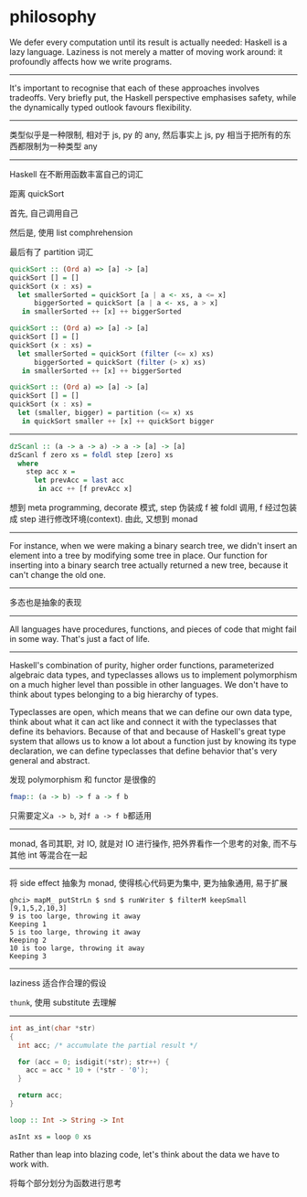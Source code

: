 # philosophy

We defer every computation until its result is actually needed: Haskell is a lazy language. Laziness is not merely a matter of moving work around: it profoundly affects how we write programs.

---

It's important to recognise that each of these approaches involves tradeoffs. Very briefly put, the Haskell perspective emphasises safety, while the dynamically typed outlook favours flexibility.

---

类型似乎是一种限制, 相对于 js, py 的 any, 然后事实上 js, py 相当于把所有的东西都限制为一种类型 any

---

Haskell 在不断用函数丰富自己的词汇

距离 quickSort

首先, 自己调用自己

然后是, 使用 list comphrehension

最后有了 partition 词汇

```hs
quickSort :: (Ord a) => [a] -> [a]
quickSort [] = []
quickSort (x : xs) =
  let smallerSorted = quickSort [a | a <- xs, a <= x]
      biggerSorted = quickSort [a | a <- xs, a > x]
   in smallerSorted ++ [x] ++ biggerSorted
```

```hs
quickSort :: (Ord a) => [a] -> [a]
quickSort [] = []
quickSort (x : xs) =
  let smallerSorted = quickSort (filter (<= x) xs)
      biggerSorted = quickSort (filter (> x) xs)
   in smallerSorted ++ [x] ++ biggerSorted
```

```hs
quickSort :: (Ord a) => [a] -> [a]
quickSort [] = []
quickSort (x : xs) =
  let (smaller, bigger) = partition (<= x) xs
   in quickSort smaller ++ [x] ++ quickSort bigger
```

---

```hs
dzScanl :: (a -> a -> a) -> a -> [a] -> [a]
dzScanl f zero xs = foldl step [zero] xs
  where
    step acc x =
      let prevAcc = last acc
       in acc ++ [f prevAcc x]
```

想到 meta programming, decorate 模式, step 伪装成 f 被 foldl 调用, f 经过包装成 step 进行修改环境(context). 由此, 又想到 monad

---

For instance, when we were making a binary search tree, we didn't insert an element into a tree by modifying some tree in place. Our function for inserting into a binary search tree actually returned a new tree, because it can't change the old one.

---

多态也是抽象的表现

---

All languages have procedures, functions, and pieces of code that might fail in some way. That's just a fact of life.

---

Haskell's combination of purity, higher order functions, parameterized algebraic data types, and typeclasses allows us to implement polymorphism on a much higher level than possible in other languages. We don't have to think about types belonging to a big hierarchy of types.

Typeclasses are open, which means that we can define our own data type, think about what it can act like and connect it with the typeclasses that define its behaviors. Because of that and because of Haskell's great type system that allows us to know a lot about a function just by knowing its type declaration, we can define typeclasses that define behavior that's very general and abstract.

发现 polymorphism 和 functor 是很像的

```hs
fmap:: (a -> b) -> f a -> f b
```

只需要定义`a -> b`, 对`f a -> f b`都适用

---

monad, 各司其职, 对 IO, 就是对 IO 进行操作, 把外界看作一个思考的对象, 而不与其他 int 等混合在一起

---

将 side effect 抽象为 monad, 使得核心代码更为集中, 更为抽象通用, 易于扩展

```ghci
ghci> mapM_ putStrLn $ snd $ runWriter $ filterM keepSmall [9,1,5,2,10,3]
9 is too large, throwing it away
Keeping 1
5 is too large, throwing it away
Keeping 2
10 is too large, throwing it away
Keeping 3
```

---

laziness 适合作合理的假设

`thunk`, 使用 substitute 去理解

---

```c
int as_int(char *str)
{
  int acc; /* accumulate the partial result */

  for (acc = 0; isdigit(*str); str++) {
    acc = acc * 10 + (*str - '0');
  }

  return acc;
}
```

```hs
loop :: Int -> String -> Int

asInt xs = loop 0 xs
```

Rather than leap into blazing code, let's think about the data we have to work with.

将每个部分划分为函数进行思考
